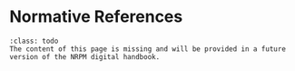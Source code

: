 # Normative References

```{admonition} Todo
:class: todo
The content of this page is missing and will be provided in a future version of the NRPM digital handbook.
```